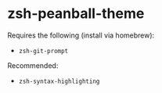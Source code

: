 # zsh-peanball-theme

Requires the following (install via homebrew):

- `zsh-git-prompt`

Recommended:

- `zsh-syntax-highlighting`
